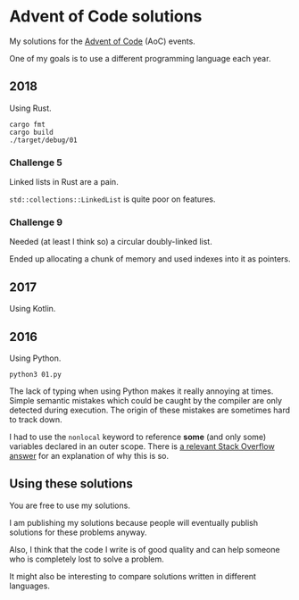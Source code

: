 # Advent of Code solutions

My solutions for the [Advent of Code](https://adventofcode.com) (AoC) events.

One of my goals is to use a different programming language each year.

## 2018

Using Rust.

```
cargo fmt
cargo build
./target/debug/01
```

### Challenge 5

Linked lists in Rust are a pain.

`std::collections::LinkedList` is quite poor on features.

### Challenge 9

Needed (at least I think so) a circular doubly-linked list.

Ended up allocating a chunk of memory and used indexes into it as pointers.

## 2017

Using Kotlin.

## 2016

Using Python.

```
python3 01.py
```

The lack of typing when using Python makes it really annoying at times.
Simple semantic mistakes which could be caught by the compiler are only detected during execution.
The origin of these mistakes are sometimes hard to track down.

I had to use the `nonlocal` keyword to reference **some** (and only some) variables declared in an outer scope.
There is [a relevant Stack Overflow answer](https://stackoverflow.com/a/5219055/3271844) for an explanation of why this is so.

## Using these solutions

You are free to use my solutions.

I am publishing my solutions because people will eventually publish solutions for these problems anyway.

Also, I think that the code I write is of good quality and can help someone who is completely lost to solve a problem.

It might also be interesting to compare solutions written in different languages.
